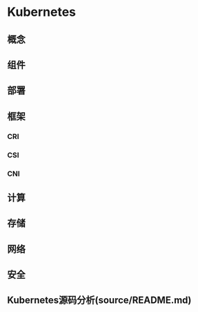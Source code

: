 # Kubernetes
## 概念

## 组件

## 部署

## 框架
### CRI

### CSI

### CNI

## 计算

## 存储

## 网络

## 安全

## Kubernetes源码分析(source/README.md)


